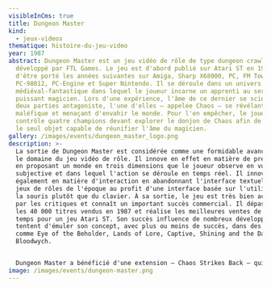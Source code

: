 ```yaml
---
visibleInCms: true
title: Dungeon Master
kind:
  - jeux-videos
thematique: histoire-du-jeu-video
year: 1987
abstract: Dungeon Master est un jeu vidéo de rôle de type dungeon crawler
  développé par FTL Games. Le jeu est d'abord publié sur Atari ST en 1987 avant
  d'être porté les années suivantes sur Amiga, Sharp X68000, PC, FM Towns,
  PC-98012, PC-Engine et Super Nintendo. Il se déroule dans un univers
  médiéval-fantastique dans lequel le joueur incarne un apprenti au service d'un
  puissant magicien. Lors d'une expérience, l'âme de ce dernier se scinde en
  deux parties antagoniste, l'une d'elles — appelée Chaos — se révélant
  maléfique et menaçant d'envahir le monde. Pour l'en empêcher, le joueur
  contrôle quatre champions devant explorer le donjon de Chaos afin de retrouver
  le seul objet capable de réunifier l'âme du magicien.
gallery: /images/events/dungeon_master_logo.png
description: >-
  La sortie de Dungeon Master est considérée comme une formidable avancée dans
  le domaine du jeu vidéo de rôle. Il innove en effet en matière de présentation
  en proposant un monde en trois dimensions que le joueur observe en vue
  subjective et dans lequel l'action se déroule en temps réel. Il innove
  également en matière d'interaction en abandonnant l'interface textuelle des
  jeux de rôles de l'époque au profit d'une interface basée sur l'utilisation de
  la souris plutôt que du clavier. À sa sortie, le jeu est très bien accueilli
  par les critiques et connaît un important succès commercial. Il dépasse ainsi
  les 40 000 titres vendus en 1987 et réalise les meilleures ventes de tous les
  temps pour un jeu Atari ST. Son succès influence de nombreux développeurs qui
  tentent d'émuler son concept, avec plus ou moins de succès, dans des jeux
  comme Eye of the Beholder, Lands of Lore, Captive, Shining and the Darkness ou
  Bloodwych.


  Dungeon Master a bénéficié d'une extension — Chaos Strikes Back — qui est publiée en 1989 sous la forme d'un stand-alone. Le jeu a également bénéficié d'une suite — Dungeon Master II: The Legend of Skullkeep — qui est publiée en 1995. Comme le jeu original, celle-ci est bien accueillie par les critiques et connait un certain succès commercial, ce qui ne l'empêche pas d'être considérée comme décevante au regard de l'impact du jeu original. Il a enfin été adapté sur Sega Saturn en 1998, sous le titre Dungeon Master Nexus, cette version bénéficiant d'un nouveau moteur graphique proposant des graphismes en trois dimensions.
image: /images/events/dungeon-master.png
---
```

